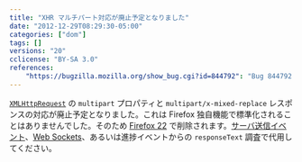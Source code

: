 ```yaml
---
title: "XHR マルチパート対応が廃止予定となりました"
date: "2012-12-29T08:29:30-05:00"
categories: ["dom"]
tags: []
versions: "20"
cclicense: "BY-SA 3.0"
references:
    "https://bugzilla.mozilla.org/show_bug.cgi?id=844792": "Bug 844792 – Warn about the upcoming removal of multipart support in XHR"
---
```

[`XMLHttpRequest`](https://developer.mozilla.org/ja/docs/DOM/XMLHttpRequest) の `multipart` プロパティと `multipart/x-mixed-replace` レスポンスの対応が廃止予定となりました。これは Firefox 独自機能で標準化されることはありませんでした。そのため [Firefox 22](http://www.fxsitecompat.com/ja/versions/22/) で削除されます。[サーバ送信イベント](https://developer.mozilla.org/ja/docs/Server-sent_events)、[Web Sockets](https://developer.mozilla.org/ja/docs/WebSockets)、あるいは進捗イベントからの `responseText` 調査で代用してください。
